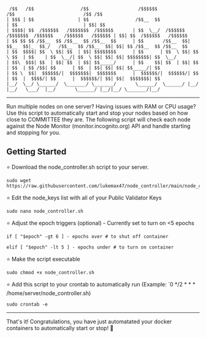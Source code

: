 
     /$$   /$$                 /$$                  /$$$$$$                        /$$                         /$$ /$$                    
    | $$$ | $$                | $$                 /$$__  $$                      | $$                        | $$| $$                    
    | $$$$| $$  /$$$$$$   /$$$$$$$  /$$$$$$       | $$  \__/  /$$$$$$  /$$$$$$$  /$$$$$$    /$$$$$$   /$$$$$$ | $$| $$  /$$$$$$   /$$$$$$ 
    | $$ $$ $$ /$$__  $$ /$$__  $$ /$$__  $$      | $$       /$$__  $$| $$__  $$|_  $$_/   /$$__  $$ /$$__  $$| $$| $$ /$$__  $$ /$$__  $$
    | $$  $$$$| $$  \ $$| $$  | $$| $$$$$$$$      | $$      | $$  \ $$| $$  \ $$  | $$    | $$  \__/| $$  \ $$| $$| $$| $$$$$$$$| $$  \__/
    | $$\  $$$| $$  | $$| $$  | $$| $$_____/      | $$    $$| $$  | $$| $$  | $$  | $$ /$$| $$      | $$  | $$| $$| $$| $$_____/| $$      
    | $$ \  $$|  $$$$$$/|  $$$$$$$|  $$$$$$$      |  $$$$$$/|  $$$$$$/| $$  | $$  |  $$$$/| $$      |  $$$$$$/| $$| $$|  $$$$$$$| $$      
    |__/  \__/ \______/  \_______/ \_______/       \______/  \______/ |__/  |__/   \___/  |__/       \______/ |__/|__/ \_______/|__/  


----

Run multiple nodes on one server? Having issues with RAM or CPU usage? Use this script to automatically start and stop your nodes based on 
how close to COMMITTEE they are. The following script will check each node against the Node Monitor (monitor.incognito.org) API and handle
starting and stopping for you.


## Getting Started

⭐ Download the node_controller.sh script to your server.

    sudo wget https://raw.githubusercontent.com/lukemax47/node_controller/main/node_controller.sh

⭐ Edit the node_keys list with all of your Public Validator Keys

    sudo nano node_controller.sh

⭐ Adjust the epoch triggers (optional) - Currently set to turn on <5 epochs

    if [ "$epoch" -gt 6 ] - epochs over # to shut off container
    
    elif [ "$epoch" -lt 5 ] - epochs under # to turn on container

⭐ Make the script executable

    sudo chmod +x node_controller.sh

⭐ Add this script to your crontab to automatically run (Example: `0 */2 * * * /home/server/node_controller.sh)
  
    sudo crontab -e

----

That's it! Congratulations, you have just automatated your docker containers to automatically start or stop! 🚀

